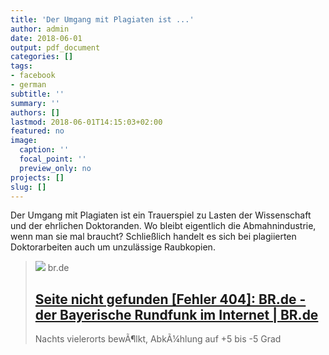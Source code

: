 ```yaml
---
title: 'Der Umgang mit Plagiaten ist ...'
author: admin
date: 2018-06-01
output: pdf_document
categories: []
tags:
- facebook
- german
subtitle: ''
summary: ''
authors: []
lastmod: 2018-06-01T14:15:03+02:00
featured: no
image:
  caption: ''
  focal_point: ''
  preview_only: no
projects: []
slug: []
---
```

Der Umgang mit Plagiaten ist ein Trauerspiel zu Lasten der Wissenschaft und der ehrlichen Doktoranden. Wo bleibt eigentlich die Abmahnindustrie, wenn man sie mal braucht? Schließlich handelt es sich bei plagiierten Doktorarbeiten auch um unzulässige Raubkopien.
> [![](http://www.br.de/static/img/logo/logo_fb_thumb.png?version=2?version=4b2dd)](https://www.br.de/puls/themen/welt/plagiate-an-universitaeten-100.html)
> br.de
> ## [Seite nicht gefunden [Fehler 404]: BR.de - der Bayerische Rundfunk im Internet | BR.de](https://www.br.de/puls/themen/welt/plagiate-an-universitaeten-100.html)
>
>Nachts vielerorts bewÃ¶lkt, AbkÃ¼hlung auf +5 bis -5 Grad

